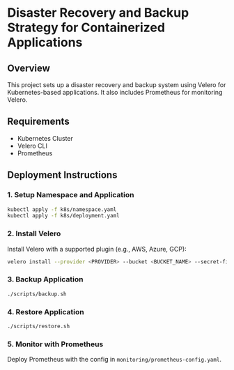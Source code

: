 # Disaster Recovery and Backup Strategy for Containerized Applications

## Overview
This project sets up a disaster recovery and backup system using Velero for Kubernetes-based applications. It also includes Prometheus for monitoring Velero.

## Requirements
- Kubernetes Cluster
- Velero CLI
- Prometheus

## Deployment Instructions

### 1. Setup Namespace and Application
```bash
kubectl apply -f k8s/namespace.yaml
kubectl apply -f k8s/deployment.yaml
```

### 2. Install Velero
Install Velero with a supported plugin (e.g., AWS, Azure, GCP):
```bash
velero install --provider <PROVIDER> --bucket <BUCKET_NAME> --secret-file <CREDENTIALS_FILE> --backup-location-config <CONFIG>
```

### 3. Backup Application
```bash
./scripts/backup.sh
```

### 4. Restore Application
```bash
./scripts/restore.sh
```

### 5. Monitor with Prometheus
Deploy Prometheus with the config in `monitoring/prometheus-config.yaml`.
